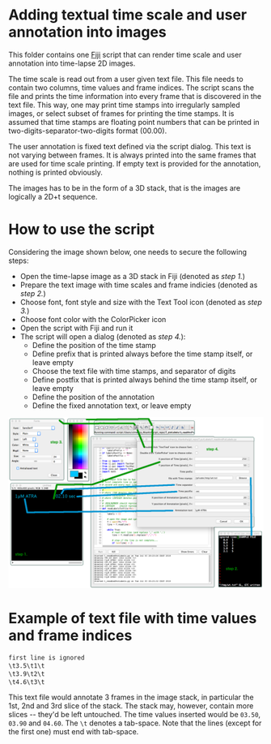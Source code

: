 # Adding textual time scale and user annotation into images

This folder contains one [Fiji](fiji.sc) script that can render time scale and user annotation into time-lapse 2D images.

The time scale is read out from a user given text file. This file needs to contain two columns, time values and frame indices.
The script scans the file and prints the time information into every frame that is discovered in the text file.
This way, one may print time stamps into irregularly sampled images, or select subset of frames for printing the time stamps.
It is assumed that time stamps are floating point numbers that can be printed in two-digits-separator-two-digits format (00.00).

The user annotation is fixed text defined via the script dialog. This text is not varying between frames.
It is always printed into the same frames that are used for time scale printing.
If empty text is provided for the annotation, nothing is printed obviously.

The images has to be in the form of a 3D stack, that is the images are logically a 2D+t sequence.

# How to use the script

Considering the image shown below, one needs to secure the following steps:
* Open the time-lapse image as a 3D stack in Fiji (denoted as *step 1.*)
* Prepare the text image with time scales and frame indicies (denoted as *step 2.*)
* Choose font, font style and size with the Text Tool icon (denoted as *step 3.*)
* Choose font color with the ColorPicker icon
* Open the script with Fiji and run it
* The script will open a dialog (denoted as *step 4.*):
  * Define the position of the time stamp
  * Define prefix that is printed always before the time stamp itself, or leave empty
  * Choose the text file with time stamps, and separator of digits
  * Define postfix that is printed always behind the time stamp itself, or leave empty
  * Define the position of the annotation
  * Define the fixed annotation text, or leave empty

![How to use figure](https://github.com/xulman/ImSAnE-Fiji/raw/master/7_putLabels/README_figure.png)


# Example of text file with time values and frame indices

```
first line is ignored
\t3.5\t1\t
\t3.9\t2\t
\t4.6\t3\t
```

This text file would annotate 3 frames in the image stack, in particular the 1st, 2nd and 3rd slice of the stack.
The stack may, however, contain more slices -- they'd be left untouched. The time values inserted would be `03.50`, `03.90`
and `04.60`. The `\t` denotes a tab-space. Note that the lines (except for the first one) must end with tab-space.
